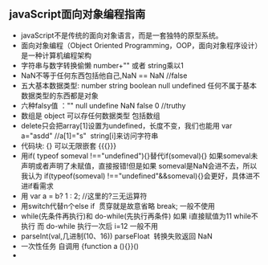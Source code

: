 ## javaScript面向对象编程指南 ##

- javaScript不是传统的面向对象语言，而是一套独特的原型系统。
- 面向对象编程（Object Oriented Programming，OOP，面向对象程序设计）是一种计算机编程架构
- 字符串与数字转换偷懒 number+"" 或者 string乘以1
- NaN不等于任何东西包括他自己,NaN == NaN //false
- 五大基本数据类型: number string boolean null undefined 任何不属于基本数据类型的东西都是对象
- 六种falsy值 ："" null undefine NaN false 0  //truthy
- 数组是 object 可以存任何数据类型 包括数组
- delete只会把array[1]设置为undefined，长度不变，我们也能用 var a="asdd"  //a[1]="s"  string[i]来访问字符串
- 代码块: {} 可以无限嵌套 {{{}}}
- 用if( typeof someval !=="undefined"){}替代if(someval){} 如果someval未声明或者声明了未赋值，直接报错!但是如果 someval是NaN会进不去，所以我认为
if(typeof(someval) !=="undefined"&&someval){}会更好，具体进不进if看需求
- 用 var a = b? 1 : 2;  //这里的?三无运算符
- 用switch代替n个else if  贯穿就是故意省略 break; 一般不使用
- while(先条件再执行)和 do-while(先执行再条件) 如果 i直接赋值为11  while不执行 而 do-while 执行一次后 i=12 一般不用
- parseInt(val,几进制(10、16))  parseFloat  转换失败返回 NaN
- 一次性任务 自调用  {function a (){}}()
- 
